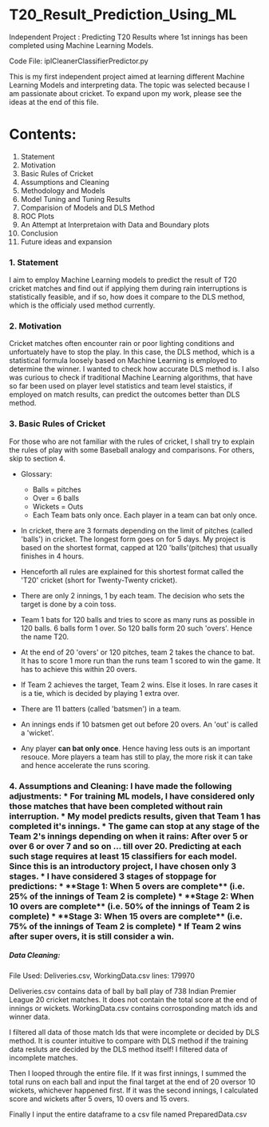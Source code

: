 # T20_Result_Prediction_Using_ML
Independent Project : Predicting T20 Results where 1st innings has been completed using Machine Learning Models.

Code File: iplCleanerClassifierPredictor.py

This is my first independent project aimed at learning different Machine Learning Models and interpreting data. The topic was selected because I am passionate about cricket. To expand upon my work, please see the ideas at the end of this file.

<h1>Contents:</h1>

1. Statement
1. Motivation
1. Basic Rules of Cricket
1. Assumptions and Cleaning
1. Methodology and Models
1. Model Tuning and Tuning Results
1. Comparision of Models and DLS Method
1. ROC Plots
1. An Attempt at Interpretaion with Data and Boundary plots
1. Conclusion
1. Future ideas and expansion

  <h3>1. Statement</h3>
  I aim to employ Machine Learning models to predict the result of T20 cricket matches and find out if applying them during     rain interruptions is statistically feasible, and if so, how does it compare to the DLS method, which is the officialy used method currently.

  <h3>2. Motivation</h3>
  Cricket matches often encounter rain or poor lighting conditions and unfortuately have to stop the play. In this case, the DLS method, which is a statistical formula loosely based on Machine Learning is employed to determine the winner. I wanted to check how accurate DLS method is. I also was curious to check if traditional Machine Learning algorithms, that have so far been used on player level statistics and team level staistics, if employed on match results, can predict the outcomes better than DLS method.
  
  <h3>3. Basic Rules of Cricket</h3>
  For those who are not familiar with the rules of cricket, I shall try to explain the rules of play with some Baseball analogy and comparisons. For others, skip to section 4.
    
  * Glossary:
    * Balls = pitches
    * Over = 6 balls
    * Wickets = Outs
    * Each Team bats only once. Each player in a team can bat only once.
  
  * In cricket, there are 3 formats depending on the limit of pitches (called 'balls') in cricket. The longest form goes on for 5 days. My project is based on the shortest format, capped at 120 'balls'(pitches) that usually finishes in 4 hours.
  * Henceforth all rules are explained for this shortest format called the 'T20' cricket (short for Twenty-Twenty cricket).
  * There are only 2 innings, 1 by each team. The decision who sets the target is done by a coin toss.
  * Team 1 bats for 120 balls and tries to score as many runs as possible in 120 balls. 6 balls form 1 over. So 120 balls form 20 such 'overs'. Hence the name T20. 
  * At the end of 20 'overs' or 120 pitches, team 2 takes the chance to bat. It has to score 1 more run than the runs team 1 scored to win the game. It has to achieve this within 20 overs.
  * If Team 2 achieves the target, Team 2 wins. Else it loses. In rare cases it is a tie, which is decided by playing 1 extra over.
  * There are 11 batters (called 'batsmen') in a team. 
  * An innings ends if 10 batsmen get out before 20 overs. An 'out' is called a 'wicket'.
  * Any player **can bat only once**. Hence having less outs is an important resouce. More players a team has still to play, the more risk it can take and hence accelerate the runs scoring.

  
  <h3>4. Assumptions and Cleaning:
    I have made the following adjustments:
  * For training ML models, I have considered only those matches that have been completed without rain interruption.
  * My model predicts results, given that Team 1 has completed it's innings.
  * The game can stop at any stage of the Team 2's innings depending on when it rains: After over 5 or over 6 or over 7 and so on ... till over 20. Predicting at each such stage requires at least 15 classifiers for each model. Since this is an introductory project, I have chosen only 3 stages.
  * I have considered 3 stages of stoppage for predictions: 
    * **Stage 1: When 5 overs are complete** (i.e. 25% of the innings of Team 2 is complete)
    * **Stage 2: When 10 overs are complete** (i.e. 50% of the innings of Team 2 is complete)
    * **Stage 3: When 15 overs are complete** (i.e. 75% of the innings of Team 2 is complete)
  * If Team 2 wins after super overs, it is still consider a win.
  
  <h5>Data Cleaning: </h5>
  File Used: Deliveries.csv, WorkingData.csv
  lines: 179970
  
  Deliveries.csv contains data of ball by ball play of 738 Indian Premier League 20 cricket matches. It does not contain the total score at the end of innings or wickets. WorkingData.csv contains corrosponding match ids and winner data.
  
  I filtered all data of those match Ids that were incomplete or decided by DLS method. It is counter intuitive to compare with DLS method if the training data resluts are decided by the DLS method itself! I filtered data of incomplete matches.
  
  Then I looped through the entire file. If it was first innings, I summed the total runs on each ball and input the final target at the end of 20 oversor 10 wickets, whichever happened first.
  If it was the second innings, I calculated score and wickets after 5 overs, 10 overs and 15 overs.
  
  Finally I input the entire dataframe to a csv file named PreparedData.csv
  
  
  
